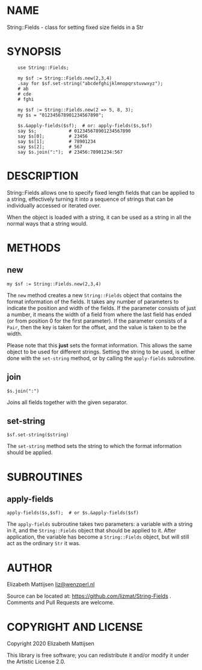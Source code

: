 NAME
====

String::Fields - class for setting fixed size fields in a Str

SYNOPSIS
========

```perl6
    use String::Fields;

    my $sf := String::Fields.new(2,3,4)
    .say for $sf.set-string("abcdefghijklmnopqrstuvwxyz");
    # ab
    # cde
    # fghi

    my $sf := String::Fields.new(2 => 5, 8, 3);
    my $s = "012345678901234567890";

    $s.&apply-fields($sf);  # or: apply-fields($s,$sf)
    say $s;            # 012345678901234567890
    say $s[0];         # 23456
    say $s[1];         # 78901234
    say $s[2];         # 567
    say $s.join(":");  # 23456:78901234:567
```

DESCRIPTION
===========

String::Fields allows one to specify fixed length fields that can be applied to a string, effectively turning it into a sequence of strings that can be individually accessed or iterated over.

When the object is loaded with a string, it can be used as a string in all the normal ways that a string would.

METHODS
=======

new
---

    my $sf := String::Fields.new(2,3,4)

The `new` method creates a new `String::Fields` object that contains the format information of the fields. It takes any number of parameters to indicate the position and width of the fields. If the parameter consists of just a number, it means the width of a field from where the last field has ended (or from position 0 for the first parameter). If the parameter consists of a `Pair`, then the key is taken for the offset, and the value is taken to be the width.

Please note that this **just** sets the format information. This allows the same object to be used for different strings. Setting the string to be used, is either done with the `set-string` method, or by calling the `apply-fields` subroutine.

join
----

    $s.join(":")

Joins all fields together with the given separator.

set-string
----------

    $sf.set-string($string)

The `set-string` method sets the string to which the format information should be applied.

SUBROUTINES
===========

apply-fields
------------

    apply-fields($s,$sf);  # or $s.&apply-fields($sf)

The `apply-fields` subroutine takes two parameters: a variable with a string in it, and the `String::Fields` object that should be applied to it. After application, the variable has become a `String::Fields` object, but will still act as the ordinary `Str` it was.

AUTHOR
======

Elizabeth Mattijsen <liz@wenzperl.nl>

Source can be located at: https://github.com/lizmat/String-Fields . Comments and Pull Requests are welcome.

COPYRIGHT AND LICENSE
=====================

Copyright 2020 Elizabeth Mattijsen

This library is free software; you can redistribute it and/or modify it under the Artistic License 2.0.

